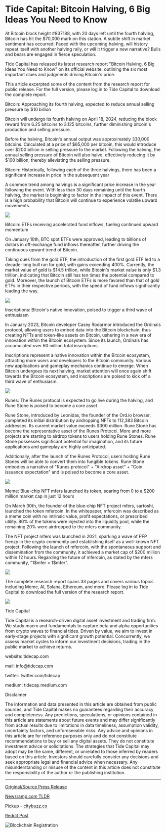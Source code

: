 # Tide Capital: Bitcoin Halving, 6 Big Ideas You Need to Know

At Bitcoin block height #837188, with 20 days left until the fourth halving, Bitcoin has hit the $70,000 mark on this station. A subtle shift in market sentiment has occurred. Faced with the upcoming halving, will history repeat itself with another halving rally, or will it trigger a new narrative? Bulls and bears are engaged in fierce speculation.

Tide Capital has released its latest research report "Bitcoin Halving, 6 Big Ideas You Need to Know" on its official website, outlining the six most important clues and judgments driving Bitcoin's price.

This article excerpted some of the content from the research report for public release. For the full version, please log in to Tide Capital to download the complete report.

Bitcoin: Approaching its fourth halving, expected to reduce annual selling pressure by $10 billion

Bitcoin will undergo its fourth halving on April 18, 2024, reducing the block reward from 6.25 bitcoins to 3.125 bitcoins, further diminishing bitcoin's production and selling pressure.

Before the halving, Bitcoin's annual output was approximately 330,000 bitcoins. Calculated at a price of $65,000 per bitcoin, this would introduce over $200 billion in selling pressure to the market. Following the halving, the annual selling pressure of Bitcoin will also halve, effectively reducing it by $100 billion, thereby alleviating the selling pressure.

Bitcoin: Historically, following each of the three halvings, there has been a significant increase in price in the subsequent year

A common trend among halvings is a significant price increase in the year following the event. With less than 30 days remaining until the fourth halving, the market is beginning to factor in the impact of this event. There is a high probability that Bitcoin will continue to experience volatile upward movements.

![](https://blockchainwire.s3.amazonaws.com/TideCapital/editor_image/e192c848-4f01-4f29-b121-f06a1f6f3e4e.png)

Bitcoin: ETFs receiving accelerated fund inflows, fueling continued upward momentum

On January 10th, BTC spot ETFs were approved, leading to billions of dollars in off-exchange fund inflows thereafter, further driving the continuous upward trend of Bitcoin.

Taking cues from the gold ETF, the introduction of the first gold ETF led to a decade-long bull run for gold, with gains exceeding 400%. Currently, the market value of gold is $14.5 trillion, while Bitcoin's market value is only $1.3 trillion, indicating that Bitcoin still has ten times the potential compared to gold. Moreover, the launch of Bitcoin ETFs is more favored than that of gold ETFs in their respective periods, with the speed of fund inflows significantly leading the way.

![](https://blockchainwire.s3.amazonaws.com/TideCapital/editor_image/88795cee-fe35-4a31-af0b-34aa7232b6a6.png)

Inscriptions: Bitcoin's native innovation, poised to trigger a third wave of enthusiasm

In January 2023, Bitcoin developer Casey Rodarmor introduced the Ordinals protocol, allowing users to embed data into the Bitcoin blockchain, thus creating NFTs and token-like assets on Bitcoin, ushering in a new era of innovation within the Bitcoin ecosystem. Since its launch, Ordinals has accumulated over 60 million total inscriptions.

Inscriptions represent a native innovation within the Bitcoin ecosystem, attracting more users and developers to the Bitcoin community. Various new applications and gameplay mechanics continue to emerge. When Bitcoin undergoes its next halving, market attention will once again shift towards the Bitcoin ecosystem, and inscriptions are poised to kick off a third wave of enthusiasm.

![](https://blockchainwire.s3.amazonaws.com/TideCapital/editor_image/b2fc03f7-d507-41dc-bde2-31dbcca05d92.png)

Runes: The Runes protocol is expected to go live during the halving, and Rune Stone is poised to become a core asset

Rune Stone, introduced by Leonidas, the founder of the Ord.io browser, completed its initial distribution by airdropping NFTs to 112,383 Bitcoin addresses. Its current market value exceeds $300 million. Rune Stone has become the representative asset of the Runes Protocol. More and more projects are starting to airdrop tokens to users holding Rune Stones. Rune Stone possesses significant potential for imagination, and its future applications and gameplay are highly anticipated.

Additionally, after the launch of the Runes Protocol, users holding Rune Stones will be able to convert them into fungible tokens. Rune Stone embodies a narrative of "Runes protocol" + "Airdrop asset" + "Coin issuance expectation" and is poised to become a core asset.

![](https://blockchainwire.s3.amazonaws.com/TideCapital/editor_image/a623067d-acfd-4706-8c8d-c69d7da5e9af.png)

Meme: Blue-chip NFT mfers launched its token, soaring from 0 to a $200 million market cap in just 12 hours

On March 30th, the founder of the blue-chip NFT project mfers, sartoshi, launched the token mfercoin. In the whitepaper, mfercoin was described as a meme coin with no intrinsic value, profit expectations, or prescribed utility. 80% of the tokens were injected into the liquidity pool, while the remaining 20% were airdropped to the mfers community.

The NFT project mfers was launched in 2021, sparking a wave of PFP frenzy in the crypto community and establishing itself as a well-known NFT project. Following the launch of mfercoin, with the spontaneous support and dissemination from the community, it achieved a market cap of $200 million within 12 hours. Regarding the future of mfercoin, as stated by the mfers community, "1$mfer = 1$mfer".

![](https://blockchainwire.s3.amazonaws.com/TideCapital/editor_image/680b62fd-d512-409f-a28e-be3b23dc22e0.png)

The complete research report spans 33 pages and covers various topics including Meme, AI, Solana, Ethereum, and more. Please log in to Tide Capital to download the full version of the research report.

![](https://blockchainwire.s3.amazonaws.com/TideCapital/editor_image/dfbbd192-fe99-434f-b849-2576109669e4.png)

Tide Capital

Tide Capital is a research-driven digital asset investment and trading firm. We study macro and fundamentals to capture beta and alpha opportunities from crypto waves to financial tides. Driven by value, we aim to invest in early-stage projects with significant growth potential. Concurrently, we assess market cycles to inform our investment decisions, trading in the public market to achieve returns.

website: tidecap.com

mail: info@tidecap.com

twitter: twitter.com/tidecap

medium: tidecap.medium.com

Disclaimer

The information and data presented in this article are obtained from public sources, and Tide Capital makes no guarantees regarding their accuracy and completeness. Any predictions, speculations, or opinions contained in this article are statements about future events and may differ significantly from actual results due to limitations in data timeliness, assumption validity, uncertainty factors, and unforeseeable risks. Any advice and opinions in this article are for reference purposes only and do not constitute recommendations to buy or sell any digital assets. They do not constitute investment advice or solicitations. The strategies that Tide Capital may adopt may be the same, different, or unrelated to those inferred by readers based on this article. Investors should carefully consider any decisions and seek appropriate legal and financial advice when necessary. Any misunderstanding or misuse of the content in this article does not constitute the responsibility of the author or the publishing institution. 

---

[Original/Source Press Release](https://blockchainwire.io/press-release/tide-capital-bitcoin-halving-6-big-ideas-you-need-to-know)
                    

[Newsramp.com TLDR](https://newsramp.com/curated-news/bitcoin-hits-70000-ahead-of-fourth-halving-tide-capital-releases-key-insights/aef856eacaf23e3fa87dbffe89a9d52d) 


Pickup - [citybuzz.co](https://citybuzz.co/2024/04/02/bitcoin-s-fourth-halving-navigating-the-tides-of-crypto-innovation)
 



[Reddit Post](https://www.reddit.com/r/CryptoNewsInfo/comments/1btx4cg/bitcoin_hits_70000_ahead_of_fourth_halving_tide/) 



![Blockchain Registration](https://cdn.newsramp.app/blockchainwire/qrcode/244/2/miel4bxF.webp)